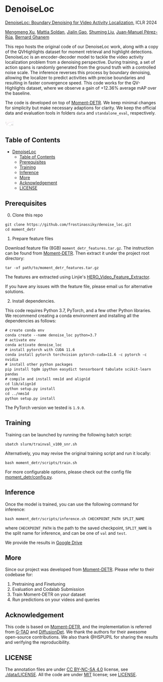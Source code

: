 # DenoiseLoc

[DenoiseLoc: Boundary Denoising for Video Activity Localization](https://arxiv.org/abs/2304.02934), ICLR 2024

[Mengmeng Xu](https://mengmengxu.netlify.app/),
[Mattia Soldan](https://www.mattiasoldan.com/),
[Jialin Gao](https://scholar.google.com/citations?user=sj4FqEgAAAAJ&hl=zh-CN),
[Shuming Liu](https://scholar.google.ae/citations?user=gPcJ6YkAAAAJ&hl=en),
[Juan-Manuel Pérez-Rúa](https://scholar.google.com/citations?user=Vbvimu4AAAAJ&hl=es),
[Bernard Ghanem](https://www.bernardghanem.com/)

This repo hosts the original code of our DenoiseLoc work, along with a copy of the QVHighlights dataset for moment retrieval and highlight detections.
DenoiseLoc is an encoder-decoder model to tackle the video activity localization problem from a denoising perspective. During training, a set of action spans is randomly generated from the ground truth with a controlled noise scale. The inference reverses this process by boundary denoising, allowing the localizer to predict activities with precise boundaries and resulting in faster convergence speed. This code works for the QV-Highlights dataset, where we observe a gain of +12.36% average mAP over the baseline.

The code is developed on top of [Moment-DETR](https://github.com/jayleicn/moment_detr). We keep minimal changes for simplicity but make necessary adaptions for clarity. We keep the official data and evaluation tools in folders `data` and `standalone_eval`, respectively.

[<img src="./teaser.jpg" width="30" />](./teaser.jpg)


## Table of Contents

- [DenoiseLoc](#denoiseloc)
  - [Table of Contents](#table-of-contents)
  - [Prerequisites](#prerequisites)
  - [Training](#training)
  - [Inference](#inference)
  - [More](#more)
  - [Acknowledgement](#acknowledgement)
  - [LICENSE](#license)




## Prerequisites
0. Clone this repo

```
git clone https://github.com/frostinassiky/denoise_loc.git
cd moment_detr
```

1. Prepare feature files

Download feature file (8GB) `moment_detr_features.tar.gz`. The instruction can be found from [Moment-DETR](https://github.com/jayleicn/moment_detr). Then
extract it under the project root directory:
```
tar -xf path/to/moment_detr_features.tar.gz
```
The features are extracted using Linjie's [HERO_Video_Feature_Extractor](https://github.com/linjieli222/HERO_Video_Feature_Extractor).

If you have any issues with the feature file, please email us for alternative solutions.

2. Install dependencies.

This code requires Python 3.7, PyTorch, and a few other Python libraries.
We recommend creating a conda environment and installing all the dependencies as follows:
```
# create conda env
conda create --name denoise_loc python=3.7
# activate env
conda activate denoise_loc
# install pytorch with CUDA 11.6
conda install pytorch torchvision pytorch-cuda=11.6 -c pytorch -c nvidia
# install other python packages
pip install tqdm ipython easydict tensorboard tabulate scikit-learn pandas
# compile and install nms1d and align1d
cd lib/align1d
python setup.py install
cd ../nms1d
python setup.py install
```
The PyTorch version we tested is `1.9.0`.

## Training

Training can be launched by running the following batch script:
```
sbatch slurm/trainval_v100_snr.sh
```

Alternatively, you may revise the original training script and run it locally:
```
bash moment_detr/scripts/train.sh
```
For more configurable options, please check out the config file [moment_detr/config.py](moment_detr/config.py).

## Inference
Once the model is trained, you can use the following command for inference:
```
bash moment_detr/scripts/inference.sh CHECKPOINT_PATH SPLIT_NAME
```
where `CHECKPOINT_PATH` is the path to the saved checkpoint, `SPLIT_NAME` is the split name for inference, and can be one of `val` and `test`.

We provide the results in [Google Drive](https://drive.google.com/drive/folders/1SxVseo_uxZbt2zYeA_IkzU5F1i_qavQE?usp=drive_link)

## More
Since our project was developed from [Moment-DETR](https://github.com/jayleicn/moment_detr). Please refer to their codebase for:
1. Pretraining and Finetuning
2. Evaluation and Codalab Submission
3. Train Moment-DETR on your dataset
4. Run predictions on your videos and queries


## Acknowledgement
This code is based on [Moment-DETR](https://github.com/jayleicn/moment_detr), and the implementation is referred from [G-TAD](https://github.com/frostinassiky/gtad) and [DiffusionDet](https://github.com/ShoufaChen/DiffusionDet). We thank the authors for their awesome open-source contributions. We also thank @HSPUPIL for sharing the results and verifying the reproducibility.

## LICENSE
The annotation files are under [CC BY-NC-SA 4.0](https://creativecommons.org/licenses/by-nc-sa/4.0/) license, see [./data/LICENSE](data/LICENSE). All the code are under [MIT](https://opensource.org/licenses/MIT) license; see [LICENSE](./LICENSE).
